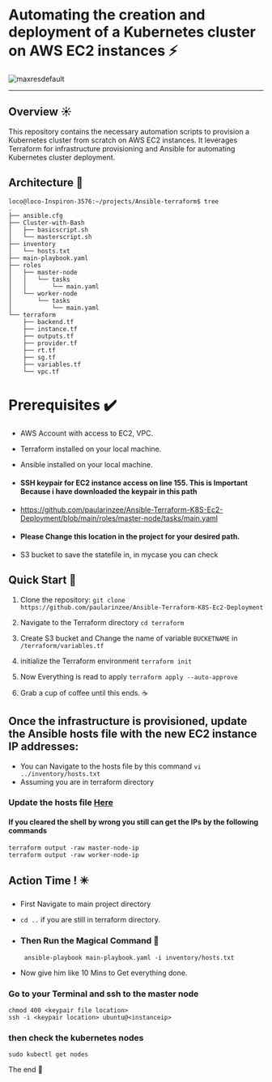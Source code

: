 # Automating the creation and deployment of a Kubernetes cluster on AWS EC2 instances ⚡
![maxresdefault](https://https://github.com/paularinzee/Ansible-Terraform-K8S-Ec2-Deployment)

---

## Overview ☀️
This repository contains the necessary automation scripts to provision a Kubernetes cluster from scratch on AWS EC2 instances. It leverages Terraform for infrastructure provisioning and Ansible for automating Kubernetes cluster deployment.

## Architecture 🔻

```
loco@loco-Inspiron-3576:~/projects/Ansible-terraform$ tree
.
├── ansible.cfg
├── Cluster-with-Bash
│   ├── basicscript.sh
│   └── masterscript.sh
├── inventory
│   └── hosts.txt
├── main-playbook.yaml
├── roles
│   ├── master-node
│   │   └── tasks
│   │       └── main.yaml
│   └── worker-node
│       └── tasks
│           └── main.yaml
└── terraform
    ├── backend.tf
    ├── instance.tf
    ├── outputs.tf
    ├── provider.tf
    ├── rt.tf
    ├── sg.tf
    ├── variables.tf
    └── vpc.tf

```




# Prerequisites ✔️
- AWS Account with access to EC2, VPC.
- Terraform installed on your local machine.
- Ansible installed on your local machine.
-  #### SSH keypair for EC2 instance access on line 155. This is Important Because i have downloaded the keypair in this path 
-  https://github.com/paularinzee/Ansible-Terraform-K8S-Ec2-Deployment/blob/main/roles/master-node/tasks/main.yaml
-  #### Please Change this location in the project for your desired path.
   
- S3 bucket to save the statefile in, in mycase you can check 

## Quick Start 🤜

1. Clone the repository:
   `git clone https://github.com/paularinzee/Ansible-Terraform-K8S-Ec2-Deployment`

2. Navigate to the Terraform directory 
   ` cd terraform `
   
3. Create S3 bucket and Change the name of variable `BUCKETNAME` in `/terraform/variables.tf`  
   
4. initialize the Terraform environment
   ` terraform init `
5. Now Everything is read to apply
   `terraform apply --auto-approve`
   
6. Grab a cup of coffee until this ends. ☕


## Once the infrastructure is provisioned, update the Ansible hosts file with the new EC2 instance IP addresses:

- You can Navigate to the hosts file by this command
  `vi ../inventory/hosts.txt`
- Assuming you are in terraform directory

### Update the hosts file <a href="https://github.com/paularinzee/Ansible-Terraform-K8S-Ec2-Deployment/blob/main/inventory/hosts.txt" target="_blank">Here</a>

#### If you cleared the shell by wrong you still can get the IPs by the following commands
```
terraform output -raw master-node-ip 
terraform output -raw worker-node-ip
```

## Action Time ! ✴️ 

- First Navigate to main project directory
- `cd ..` if you are still in terraform directory.
  
- ### Then Run the Magical Command 🌠
  ```
   ansible-playbook main-playbook.yaml -i inventory/hosts.txt
  ```
- Now give him like 10 Mins to Get everything done.


### Go to your Terminal and ssh to the master node 
```
chmod 400 <keypair file location>
ssh -i <keypair location> ubuntu@<instanceip>
```
### then check the kubernetes nodes
```
sudo kubectl get nodes
```

The end 👷